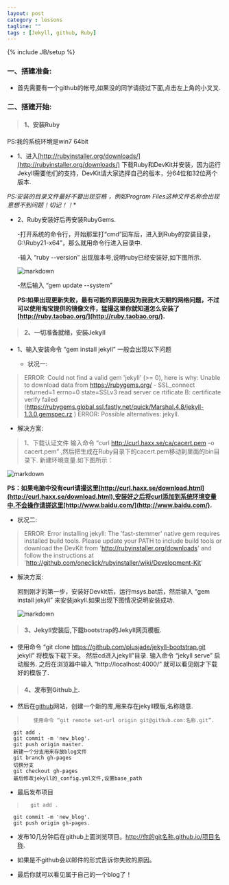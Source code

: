 ```yaml
---
layout: post
category : lessons
tagline: ""
tags : [Jekyll, github, Ruby]
---
```

{% include JB/setup %}

### 一、搭建准备:

*   首先需要有一个github的帐号,如果没的同学请绕过下面,点击左上角的小叉叉.

### 二、搭建开始:

>#### 1、安装Ruby

PS:我的系统环境是win7 64bit


*   1、进入[http://rubyinstaller.org/downloads/](http://rubyinstaller.org/downloads/)
下载Ruby和DevKit并安装，因为运行Jekyll需要他们的支持，DevKit请大家选择自己的版本，分64位和32位两个版本.

**PS:安装的目录文件最好不要出现空格* ，例如Program Files这种文件名称会出现意想不到问题！切记！！**

*   2、Ruby安装好后再安装RubyGems.
	
	-打开系统的命令行，开始那里打“cmd”回车后，进入到Ruby的安装目录，G:\Ruby21-x64”，那么就用命令行进入目录中.

	-输入 “ruby --version” 出现版本号,说明ruby已经安装好,如下图所示.

	![markdown](/my_blog/images/jekyll_1.jpg)

	-然后输入 “gem update --system”
	
	**PS:如果出现更新失败，最有可能的原因是因为我我大天朝的网络问题，不过可以使用淘宝提供的镜像文件，猛撮这里你就知道怎么安装了[http://ruby.taobao.org/](http://ruby.taobao.org/).**

>#### 2、一切准备就绪，安装Jekyll

*  1、输入安装命令 “gem install jekyll” 一般会出现以下问题

   - 状况一:

>	ERROR:  Could not find a valid gem 'jekyll' (>= 0), here is why:
	          Unable to download data from https://rubygems.org/ - SSL_connect returned=1 errno=0 state=SSLv3 read server ce
	rtificate B: certificate verify failed (https://rubygems.global.ssl.fastly.net/quick/Marshal.4.8/jekyll-1.3.0.gemspec.rz
	)
	ERROR:  Possible alternatives: jekyll.


   - 解决方案:

>	1、下载认证文件
	输入命令 “curl http://curl.haxx.se/ca/cacert.pem -o cacert.pem” ,然后把生成在Ruby目录下的cacert.pem移动到里面的bin目录下.
	新建环境变量.如下图所示：
	
![markdown](/my_blog/images/jekyll_2.jpg)

**PS：如果电脑中没有curl请撮这里[http://curl.haxx.se/download.html](http://curl.haxx.se/download.html),安装好之后将curl添加到系统环境变量中.不会操作请搓这里[http://www.baidu.com/](http://www.baidu.com/).**

  - 状况二:

>	ERROR:  Error installing jekyll:
        The 'fast-stemmer' native gem requires installed build tools.
	Please update your PATH to include build tools or download the DevKit
	from 'http://rubyinstaller.org/downloads' and follow the instructions
	at 'http://github.com/oneclick/rubyinstaller/wiki/Development-Kit'

 - 解决方案:
	
	回到刚才的第一步，安装好Devkit后，运行msys.bat后，然后输入 “gem install jekyll” 来安装jakyll.如果出现下图情况说明安装成功.

	![markdown](/my_blog/images/jekyll_3.jpg)

>#### 3、Jekyll安装后,下载bootstrap的Jekyll网页模板.

*  使用命令 “git clone https://github.com/plusjade/jekyll-bootstrap.git jekyll” 将模版下载下来。
   然后cd进入jekyll”目录.
   输入命令 “jekyll serve” 启动服务.
   之后在浏览器中输入 “http://localhost:4000/” 就可以看见刚才下载好的模版了.

>#### 4、发布到Github上.

*   然后在[github](在github网站，我们创建一个新的库，jekyll-demo)网站，创建一个新的库,用来存在jekyll模版,名称随意.

>        使用命令 “git remote set-url origin git@github.com:名称.git”.
	  git add .	
	  git commit -m 'new_blog'.
	  git push origin master.
	  新建一个分支用来存放blog文件
	  git branch gh-pages
	  切换分支
	  git checkout gh-pages
	  最后修改jekyll的_config.yml文件,设置base_path

*   最后发布项目

>       git add .	
	  git commit -m 'new_blog'.
	  git push origin gh-pages.	

*   发布10几分钟后在github上面浏览项目。http://你的git名称.github.io/项目名称.

*   如果是不github会以邮件的形式告诉你失败的原因。

*   最后你就可以看见属于自己的一个blog了！







